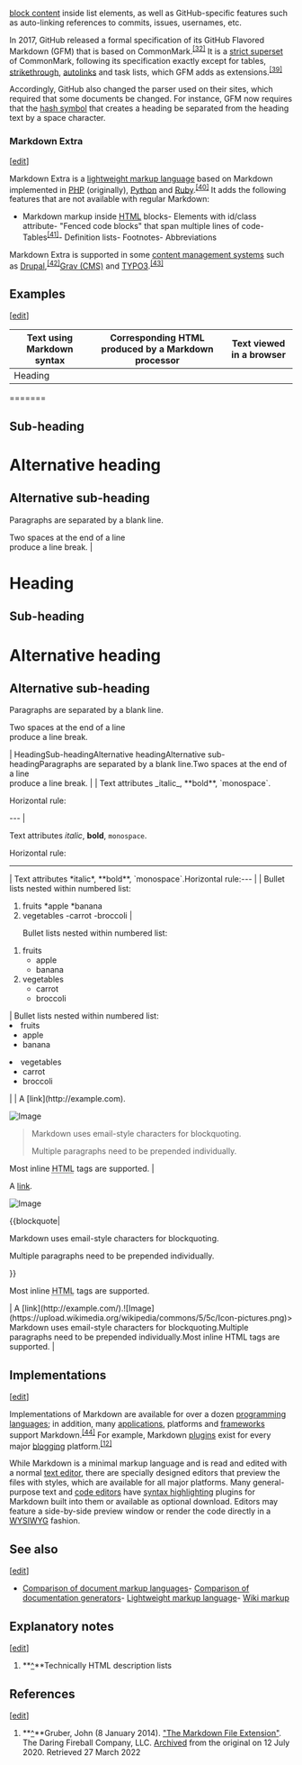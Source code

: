 [block content](/wiki/HTML_element#Block_elements) inside list elements, as well as GitHub-specific features such as auto-linking references to commits, issues, usernames, etc.

In 2017, GitHub released a formal specification of its GitHub Flavored Markdown (GFM) that is based on CommonMark.<sup>[[32]](#cite_note-gfm_on_github-33)</sup> It is a [strict superset](/wiki/Superset) of CommonMark, following its specification exactly except for tables, [strikethrough](/wiki/Strikethrough), [autolinks](/wiki/Automatic_hyperlinking) and task lists, which GFM adds as extensions.<sup>[[39]](#cite_note-40)</sup>

Accordingly, GitHub also changed the parser used on their sites, which required that some documents be changed. For instance, GFM now requires that the [hash symbol](/wiki/Number_sign) that creates a heading be separated from the heading text by a space character.

### Markdown Extra

[[edit](/w/index.php?title=Markdown&amp;action=edit&amp;section=6)]

Markdown Extra is a [lightweight markup language](/wiki/Lightweight_markup_language) based on Markdown implemented in [PHP](/wiki/PHP) (originally), [Python](/wiki/Python_(programming_language)) and [Ruby](/wiki/Ruby_(programming_language)).<sup>[[40]](#cite_note-fortin-2018-41)</sup> It adds the following features that are not available with regular Markdown:

- Markdown markup inside [HTML](/wiki/HTML) blocks- Elements with id/class attribute- "Fenced code blocks" that span multiple lines of code- Tables<sup>[[41]](#cite_note-42)</sup>- Definition lists- Footnotes- Abbreviations

Markdown Extra is supported in some [content management systems](/wiki/Content_management_system) such as [Drupal](/wiki/Drupal),<sup>[[42]](#cite_note-43)</sup>[Grav (CMS)](/wiki/Grav_(CMS)) and [TYPO3](/wiki/TYPO3).<sup>[[43]](#cite_note-44)</sup>

## Examples

[[edit](/w/index.php?title=Markdown&amp;action=edit&amp;section=7)]

| Text using Markdown syntax | Corresponding HTML produced by a Markdown processor | Text viewed in a browser |
| --- | --- | --- |
| Heading
=======

Sub-heading
-----------

# Alternative heading

## Alternative sub-heading

Paragraphs are separated 
by a blank line.

Two spaces at the end of a line  
produce a line break. | <h1>Heading</h1>

<h2>Sub-heading</h2>

<h1>Alternative heading</h1>

<h2>Alternative sub-heading</h2>

<p>Paragraphs are separated
by a blank line.</p>

<p>Two spaces at the end of a line<br />
produce a line break.</p> | HeadingSub-headingAlternative headingAlternative sub-headingParagraphs are separated by a blank line.Two spaces at the end of a line<br>produce a line break. |
| Text attributes _italic_, **bold**, `monospace`.

Horizontal rule:

--- | <p>Text attributes <em>italic</em>, <strong>bold</strong>, <code>monospace</code>.</p>

<p>Horizontal rule:</p>

<hr /> | Text attributes *italic*, **bold**, `monospace`.Horizontal rule:--- |
| Bullet lists nested within numbered list:

1. fruits
*apple
*banana
2. vegetables
-carrot
-broccoli | <p>Bullet lists nested within numbered list:</p>

<ol>
  <li>fruits <ul>
      <li>apple</li>
      <li>banana</li>
  </ul></li>
  <li>vegetables <ul>
      <li>carrot</li>
      <li>broccoli</li>
  </ul></li>
</ol> | Bullet lists nested within numbered list:<li>fruits
<ul><li>apple</li><li>banana</li></ul></li><li>vegetables
<ul><li>carrot</li><li>broccoli</li></ul></li> |
| A [link](http://example.com).

![Image](Icon-pictures.png "icon")

> Markdown uses email-style
characters for blockquoting.
>
> Multiple paragraphs need to be prepended individually.

Most inline <abbr title="Hypertext Markup Language">HTML</abbr> tags are supported. | <p>A <a href="http://example.com">link</a>.</p>

<p><img alt="Image" title="icon" src="Icon-pictures.png" /></p>

{{blockquote|
<p>Markdown uses email-style characters for blockquoting.</p>
<p>Multiple paragraphs need to be prepended individually.</p>
}}

<p>Most inline <abbr title="Hypertext Markup Language">HTML</abbr> tags are supported.</p> | A [link](http://example.com/).![Image](https://upload.wikimedia.org/wikipedia/commons/5/5c/Icon-pictures.png)> Markdown uses email-style characters for blockquoting.Multiple paragraphs need to be prepended individually.Most inline HTML tags are supported. |

## Implementations

[[edit](/w/index.php?title=Markdown&amp;action=edit&amp;section=8)]

Implementations of Markdown are available for over a dozen [programming languages](/wiki/Programming_language); in addition, many [applications](/wiki/Application_software), platforms and [frameworks](/wiki/Software_framework) support Markdown.<sup>[[44]](#cite_note-45)</sup> For example, Markdown [plugins](/wiki/Plug-in_(computing)) exist for every major [blogging](/wiki/Blog) platform.<sup>[[12]](#cite_note-ArsTechnica2014-12)</sup>

While Markdown is a minimal markup language and is read and edited with a normal [text editor](/wiki/Text_editor), there are specially designed editors that preview the files with styles, which are available for all major platforms. Many general-purpose text and [code editors](/wiki/Source-code_editor) have [syntax highlighting](/wiki/Syntax_highlighting) plugins for Markdown built into them or available as optional download. Editors may feature a side-by-side preview window or render the code directly in a [WYSIWYG](/wiki/WYSIWYG) fashion.

## See also

[[edit](/w/index.php?title=Markdown&amp;action=edit&amp;section=9)]

- [Comparison of document markup languages](/wiki/Comparison_of_document_markup_languages)- [Comparison of documentation generators](/wiki/Comparison_of_documentation_generators)- [Lightweight markup language](/wiki/Lightweight_markup_language)- [Wiki markup](/wiki/Wiki_markup)

## Explanatory notes

[[edit](/w/index.php?title=Markdown&amp;action=edit&amp;section=10)]

1. **[^](#cite_ref-16)**Technically HTML description lists

## References

[[edit](/w/index.php?title=Markdown&amp;action=edit&amp;section=11)]

1. **[^](#cite_ref-df-2022_1-0)**Gruber, John (8 January 2014). ["The Markdown File Extension"](https://daringfireball.net/linked/2014/01/08/markdown-extension). The Daring Fireball Company, LLC. [Archived](https://web.archive.org/web/20200712120733/https://daringfireball.net/linked/2014/01/08/markdown-extension) from the original on 12 July 2020. Retrieved 27 March 2022